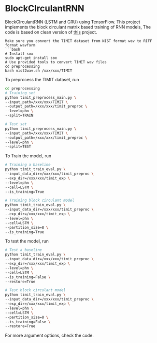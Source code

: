 # BlockCIrculantRNN

BlockCIrculantRNN (LSTM and GRU) using TensorFlow. This project implements the
block circulant matrix based training of RNN models, The code is based on clean
version of [this](https://github.com/zzw922cn/Automatic_Speech_Recognition)
project.
```
Make sure you convert the TIMIT dataset from NIST format wav to RIFF format wavform
```bash
# Install sox
sudo apt-get install sox
# Use provided tools to convert TIMIT wav files
cd preprocessing
bash nist2wav.sh /xxx/xxx/TIMIT
```

To preprocess the TIMIT dataset, run
```bash
cd preprocessing
# Training set
python timit_preprocess_main.py \
--input_path=/xxx/xxx/TIMIT \
--output_path=/xxx/xxx/timit_preproc \
--level=phn \
--split=TRAIN

# Test set
python timit_preprocess_main.py \
--input_path=/xxx/xxx/TIMIT \
--output_path=/xxx/xxx/timit_preproc \
--level=phn \
--split=TEST
```

To Train the model, run
```bash
# Training a baseline
python timit_train_eval.py \
--input_data_dir=/xxx/xxx/timit_preproc \
--exp_dir=/xxx/xxx/timit_exp \
--level=phn \
--cell=LSTM \
--is_training=True

# Training block circulant model
python timit_train_eval.py \
--input_data_dir=/xxx/xxx/timit_preproc \
--exp_dir=/xxx/xxx/timit_exp \
--level=phn \
--cell=LSTM \
--partition_size=8 \
--is_training=True
```

To test the model, run
```bash
# Test a baseline
python timit_train_eval.py \
--input_data_dir=/xxx/xxx/timit_preproc \
--exp_dir=/xxx/xxx/timit_exp \
--level=phn \
--cell=LSTM \
--is_training=False \
--restore=True

# Test block circulant model
python timit_train_eval.py \
--input_data_dir=/xxx/xxx/timit_preproc \
--exp_dir=/xxx/xxx/timit_exp \
--level=phn \
--cell=LSTM \
--partition_size=8 \
--is_training=False \
--restore=True
```

For more argument options, check the code.
